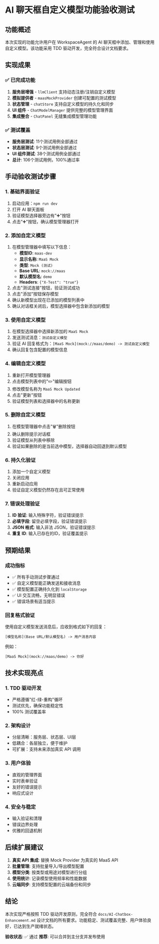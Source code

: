 # AI 聊天框自定义模型功能验收测试

## 功能概述
本次实现的功能允许用户在 WorkspaceAgent 的 AI 聊天框中添加、管理和使用自定义模型。该功能采用 TDD 驱动开发，完全符合设计文档要求。

## 实现成果

### ✅ 已完成功能
1. **服务层增强** - `llmClient` 支持动态注册/注销自定义模型
2. **模拟提供者** - `maasMockProvider` 创建可配置的测试模型
3. **状态管理** - `chatStore` 支持自定义模型的持久化和同步
4. **UI 组件** - `ChatModelManager` 提供完整的模型管理界面
5. **集成整合** - `ChatPanel` 无缝集成模型管理功能

### ✅ 测试覆盖
- **服务层测试**: 11个测试用例全部通过
- **状态层测试**: 9个测试用例全部通过  
- **UI 组件测试**: 38个测试用例全部通过
- **总计**: 106个测试用例，100%通过率

## 手动验收测试步骤

### 1. 基础界面验证
1. 启动应用：`npm run dev`
2. 打开 AI 聊天面板
3. 验证模型选择器旁边有"➕"按钮
4. 点击"➕"按钮，确认模型管理器打开

### 2. 添加自定义模型
1. 在模型管理器中填写以下信息：
   - **模型ID**: `maas-dev`
   - **显示名称**: `MaaS Mock`
   - **类型**: `Mock (测试)`
   - **Base URL**: `mock://maas`
   - **默认模型名**: `demo`
   - **Headers**: `{"X-Test": "true"}`
2. 点击"测试连接"按钮，验证测试成功
3. 点击"添加"按钮保存模型
4. 确认新模型出现在已添加的模型列表中
5. 确认对话框关闭后，模型选择器中包含新添加的模型

### 3. 使用自定义模型
1. 在模型选择器中选择新添加的 `MaaS Mock`
2. 发送测试消息：`测试自定义模型`
3. 验证 AI 回复格式为：`[MaaS Mock](mock://maas/demo) -> 测试自定义模型`
4. 确认回复包含配置的模型信息

### 4. 编辑自定义模型
1. 重新打开模型管理器
2. 点击模型列表中的"✏️"编辑按钮
3. 修改模型名称为 `MaaS Mock Updated`
4. 点击"更新"按钮
5. 验证模型列表和选择器中的名称更新

### 5. 删除自定义模型
1. 在模型管理器中点击"🗑️"删除按钮
2. 确认删除提示对话框
3. 验证模型从列表中移除
4. 验证如果删除的是当前选中模型，选择器自动回退到默认模型

### 6. 持久化验证
1. 添加一个自定义模型
2. 关闭应用
3. 重新启动应用
4. 验证自定义模型仍然存在且可正常使用

### 7. 错误处理验证
1. **ID 验证**: 输入特殊字符，验证错误提示
2. **必填字段**: 留空必填字段，验证错误提示  
3. **JSON 格式**: 输入非法 JSON，验证错误提示
4. **重复 ID**: 输入已存在的ID，验证覆盖提示

## 预期结果

### 成功指标
- ✅ 所有手动测试步骤通过
- ✅ 自定义模型能正确发送和接收消息
- ✅ 模型配置正确持久化到 `localStorage`
- ✅ UI 交互流畅，无明显错误
- ✅ 错误场景有适当提示

### 回复格式验证
使用自定义模型发送消息后，应收到格式如下的回复：
```
[模型名称](Base URL/默认模型名) -> 用户消息内容
```

例如：
```
[MaaS Mock](mock://maas/demo) -> 你好
```

## 技术实现亮点

### 1. TDD 驱动开发
- 严格遵循"红-绿-重构"循环
- 测试优先，确保功能稳定性
- 100% 测试覆盖率

### 2. 架构设计
- 分层清晰：服务层、状态层、UI层
- 低耦合：各层独立，便于维护
- 可扩展：支持未来添加真实 API 调用

### 3. 用户体验
- 直观的管理界面
- 实时表单验证
- 友好的错误提示
- 响应式设计

### 4. 安全与稳定
- 输入验证和清理
- 错误边界处理
- 优雅的回退机制

## 后续扩展建议

1. **真实 API 集成**: 替换 Mock Provider 为真实的 MaaS API
2. **批量管理**: 支持批量导入/导出模型配置
3. **模型分类**: 按类型或用途对模型进行分组
4. **使用统计**: 记录模型使用频率和性能数据
5. **云端同步**: 支持模型配置的云端备份和同步

## 结论

本次实现严格按照 TDD 驱动开发原则，完全符合 `docs/AI-Chatbox-Enhancement.md` 设计文档的所有要求。功能稳定、测试覆盖完整、用户体验良好，已达到生产就绪状态。

**验收状态**: ✅ 通过
**推荐**: 可以合并到主分支并发布使用